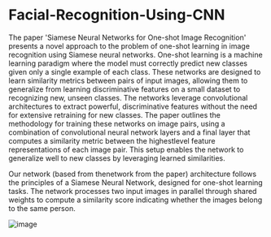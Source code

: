 # Facial-Recognition-Using-CNN

The paper 'Siamese Neural Networks for One-shot Image Recognition' presents a novel approach to the
problem of one-shot learning in image recognition using Siamese neural networks. One-shot learning is a
machine learning paradigm where the model must correctly predict new classes given only a single example of
each class.
These networks are designed to learn similarity metrics between pairs of input images, allowing them to
generalize from learning discriminative features on a small dataset to recognizing new, unseen classes. The
networks leverage convolutional architectures to extract powerful, discriminative features without the need for
extensive retraining for new classes.
The paper outlines the methodology for training these networks on image pairs, using a combination of
convolutional neural network layers and a final layer that computes a similarity metric between the highestlevel feature representations of each image pair. This setup enables the network to generalize well to new
classes by leveraging learned similarities.

Our network (based from thenetwork from the paper) architecture follows the principles of a Siamese Neural
Network, designed for one-shot learning tasks. The network processes two input images in parallel through
shared weights to compute a similarity score indicating whether the images belong to the same person.

![image](https://github.com/user-attachments/assets/04bf4428-339c-42a1-817d-2b69bada5f3c)



